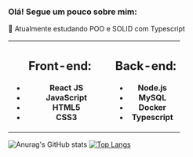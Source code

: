 ### Olá! Segue um pouco sobre mim:
🚀 Atualmente estudando POO e SOLID com Typescript



<table align='center'>
  <tbody>
    <tr>
      <td align="center" width="60%">
         <div>

   ## **Front-end:**

   -   **React JS**
   -   **JavaScript**
   -   **HTML5**
   -   **CSS3**

</div>
      </td>
      <td align="center" width="40%">
         
<div>

   ## **Back-end:**

   -   **Node.js**
   -   **MySQL**
   -   **Docker**
   -   **Typescript**
  
</div>
              </td>
   </tr>
    
  </tbody>
</table>

![Anurag's GitHub stats](https://github-readme-stats.vercel.app/api?username=renatoHSL&show_icons=true&theme=tokyonight&count_private=true)
[![Top Langs](https://github-readme-stats.vercel.app/api/top-langs/?username=renatoHSL&layout=compact&theme=tokyonight)](https://github.com/renatoHSL/github-readme-stats)
